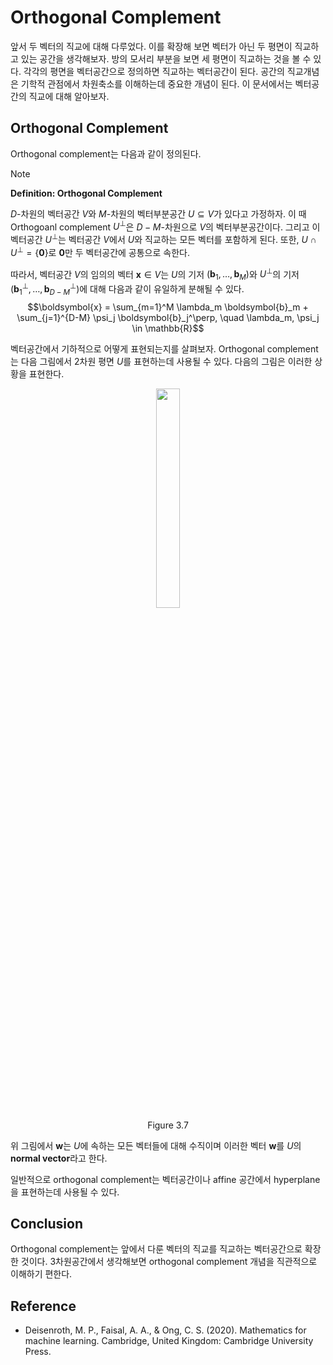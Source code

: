 # Orthogonal Complement

앞서 두 벡터의 직교에 대해 다루었다. 이를 확장해 보면 벡터가 아닌 두 평면이 직교하고 있는 공간을 생각해보자. 방의 모서리 부분을 보면 세 평면이 직교하는 것을 볼 수 있다. 각각의 평면을 벡터공간으로 정의하면 직교하는 벡터공간이 된다. 공간의 직교개념은 기학적 관점에서 차원축소를 이해하는데 중요한 개념이 된다. 이 문서에서는 벡터공간의 직교에 대해 알아보자.

## Orthogonal Complement

Orthogonal complement는 다음과 같이 정의된다.

> [!NOTE]
> **Definition: Orthogonal Complement**
>
> $D$-차원의 벡터공간 $V$와 $M$-차원의 벡터부분공간 $U \subseteq V$가 있다고 가정하자. 이 때 Orthogoanl complement $U^\perp$은 $D-M$-차원으로 $V$의 벡터부분공간이다. 그리고 이 벡터공간 $U^\perp$는 벡터공간 $V$에서 $U$와 직교하는 모든 벡터를 포함하게 된다. 또한, $U \cap U^\perp = \{\boldsymbol{0}\}$로 $\boldsymbol{0}$만 두 벡터공간에 공통으로 속한다.
>
> 따라서, 벡터공간 $V$의 임의의 벡터 $\boldsymbol{x} \in V$는 $U$의 기저 $(\boldsymbol{b}_1, \ldots, \boldsymbol{b}_M)$와 $U^\perp$의 기저 $(\boldsymbol{b}_1^\perp, \ldots, \boldsymbol{b}_{D-M}^\perp)$에 대해 다음과 같이 유일하게 분해될 수 있다.
> $$\boldsymbol{x} = \sum_{m=1}^M \lambda_m \boldsymbol{b}_m + \sum_{j=1}^{D-M} \psi_j \boldsymbol{b}_j^\perp, \quad \lambda_m, \psi_j \in \mathbb{R}$$

벡터공간에서 기하적으로 어떻게 표현되는지를 살펴보자. Orthogonal complement는 다음 그림에서 2차원 평면 $U$를 표현하는데 사용될 수 있다. 다음의 그림은 이러한 상황을 표현한다.

<figure align=center>
<img src="assets/images/LA/Fig_3.7.png" width=30% height=30%/>
<figcaption>Figure 3.7</figcaption>
</figure>

위 그림에서 $\boldsymbol{w}$는 $U$에 속하는 모든 벡터들에 대해 수직이며 이러한 벡터 $\boldsymbol{w}$를 $U$의 **normal vector**라고 한다.

일반적으로 orthogonal complement는 벡터공간이나 affine 공간에서 hyperplane을 표현하는데 사용될 수 있다.

## Conclusion

Orthogonal complement는 앞에서 다룬 벡터의 직교를 직교하는 벡터공간으로 확장한 것이다. 3차원공간에서 생각해보면 orthogonal complement 개념을 직관적으로 이해하기 편한다.

## Reference

* Deisenroth, M. P., Faisal, A. A., & Ong, C. S. (2020). Mathematics for machine learning. Cambridge, United Kingdom: Cambridge University Press.
